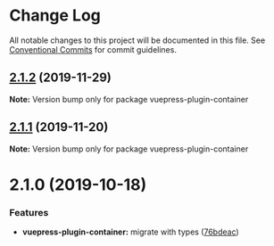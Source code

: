 # Change Log

All notable changes to this project will be documented in this file.
See [Conventional Commits](https://conventionalcommits.org) for commit guidelines.

## [2.1.2](https://github.com/vuepress/vuepress-community/compare/vuepress-plugin-container@2.1.1...vuepress-plugin-container@2.1.2) (2019-11-29)

**Note:** Version bump only for package vuepress-plugin-container

## [2.1.1](https://github.com/vuepress/vuepress-community/compare/vuepress-plugin-container@2.1.0...vuepress-plugin-container@2.1.1) (2019-11-20)

**Note:** Version bump only for package vuepress-plugin-container

# 2.1.0 (2019-10-18)

### Features

- **vuepress-plugin-container:** migrate with types ([76bdeac](https://github.com/vuepress/vuepress-community/commit/76bdeac3ae635a02840ddd3ec4efbd25dc596cab))
